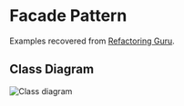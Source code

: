 # Facade Pattern

Examples recovered from [Refactoring Guru](https://refactoring.guru/es/design-patterns/facade).

## Class Diagram

![Class diagram](https://refactoring.guru/images/patterns/diagrams/facade/structure.png)